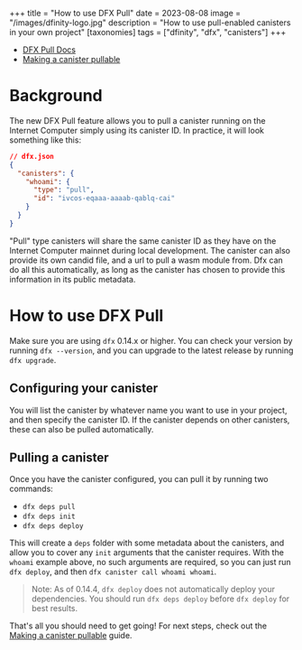 +++
title = "How to use DFX Pull"
date = 2023-08-08
image = "/images/dfinity-logo.jpg"
description = "How to use pull-enabled canisters in your own project"
[taxonomies]
tags = ["dfinity", "dfx", "canisters"]
+++

- [DFX Pull Docs](https://internetcomputer.org/docs/current/developer-docs/setup/pulling-canister-dependencies/)
- [Making a canister pullable](./making-a-canister-pullable)

# Background

The new DFX Pull feature allows you to pull a canister running on the Internet Computer simply using its canister ID. In practice, it will look something like this:

```json
// dfx.json
{
  "canisters": {
    "whoami": {
      "type": "pull",
      "id": "ivcos-eqaaa-aaaab-qablq-cai"
    }
  }
}
```

"Pull" type canisters will share the same canister ID as they have on the Internet Computer mainnet during local development. The canister can also provide its own candid file, and a url to pull a wasm module from. Dfx can do all this automatically, as long as the canister has chosen to provide this information in its public metadata.

# How to use DFX Pull

Make sure you are using `dfx` 0.14.x or higher. You can check your version by running `dfx --version`, and you can upgrade to the latest release by running `dfx upgrade`.

## Configuring your canister

You will list the canister by whatever name you want to use in your project, and then specify the canister ID. If the canister depends on other canisters, these can also be pulled automatically.

## Pulling a canister

Once you have the canister configured, you can pull it by running two commands:

- `dfx deps pull`
- `dfx deps init`
- `dfx deps deploy`

This will create a `deps` folder with some metadata about the canisters, and allow you to cover any `init` arguments that the canister requires. With the `whoami` example above, no such arguments are required, so you can just run `dfx deploy`, and then `dfx canister call whoami whoami`.

> Note: As of 0.14.4, `dfx deploy` does not automatically deploy your dependencies. You should run `dfx deps deploy` before `dfx deploy` for best results.

That's all you should need to get going! For next steps, check out the [Making a canister pullable](./making-a-canister-pullable) guide.
